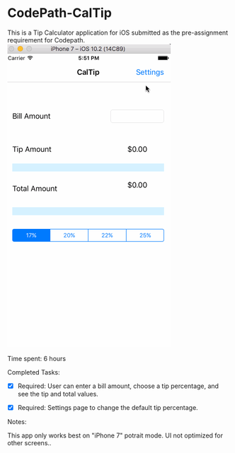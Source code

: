 # CodePath-CalTip
This is a Tip Calculator application for iOS submitted as the pre-assignment requirement for Codepath.
![Walkthrough](GIFs/CalTipOne.gif)

Time spent: 6 hours

Completed Tasks:

* [x] Required: User can enter a bill amount, choose a tip percentage, and see the tip and total values.
* [x] Required: Settings page to change the default tip percentage.


Notes:

This app only works best on "iPhone 7" potrait mode.
UI not optimized for other screens..
